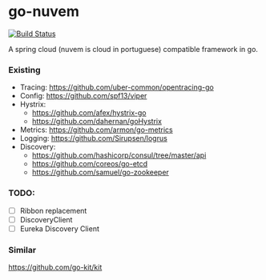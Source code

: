 # go-nuvem

[![Build Status](https://travis-ci.org/spencergibb/go-nuvem.svg?branch=master)](https://travis-ci.org/spencergibb/go-nuvem)

A spring cloud (nuvem is cloud in portuguese) compatible framework in go.

### Existing

- Tracing: https://github.com/uber-common/opentracing-go
- Config: https://github.com/spf13/viper
- Hystrix: 
  - https://github.com/afex/hystrix-go
  - https://github.com/dahernan/goHystrix
- Metrics: https://github.com/armon/go-metrics
- Logging: https://github.com/Sirupsen/logrus
- Discovery: 
  - https://github.com/hashicorp/consul/tree/master/api
  - https://github.com/coreos/go-etcd
  - https://github.com/samuel/go-zookeeper

### TODO:

- [ ] Ribbon replacement
- [ ] DiscoveryClient
- [ ] Eureka Discovery Client

### Similar
https://github.com/go-kit/kit
